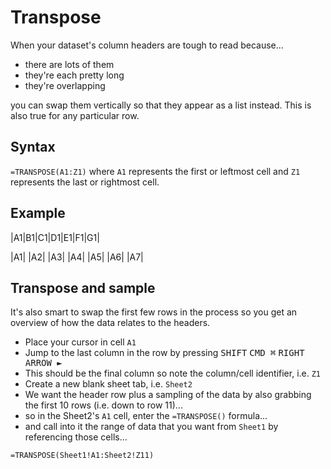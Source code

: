 # Transpose
When your dataset's column headers are tough to read because...
- there are lots of them
- they're each pretty long
- they're overlapping

you can swap them vertically so that they appear as a list instead. This is also true for any particular row.

## Syntax
`=TRANSPOSE(A1:Z1)` where `A1` represents the first or leftmost cell and `Z1` represents the last or rightmost cell.

## Example

|A1|B1|C1|D1|E1|F1|G1|

|A1|
|A2|
|A3|
|A4|
|A5|
|A6|
|A7|

## Transpose and sample
It's also smart to swap the first few rows in the process so you get an overview of how the data relates to the headers.

- Place your cursor in cell `A1`
- Jump to the last column in the row by pressing <kbd>SHIFT</kbd> <kbd>CMD ⌘</kbd> <kbd>RIGHT ARROW &#9658;</kbd>
- This should be the final column so note the column/cell identifier, i.e. `Z1`
- Create a new blank sheet tab, i.e. `Sheet2`
- We want the header row plus a sampling of the data by also grabbing the first 10 rows (i.e. down to row 11)...
- so in the Sheet2's `A1` cell, enter the `=TRANSPOSE()` formula...
- and call into it the range of data that you want from `Sheet1` by referencing those cells...

`=TRANSPOSE(Sheet1!A1:Sheet2!Z11)`
